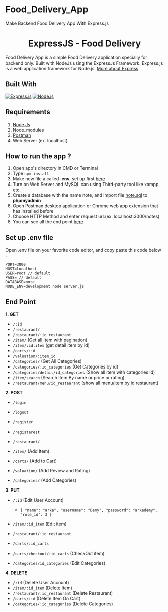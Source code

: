 # Food_Delivery_App
 Make Backend Food Delivery App With Express.js 
 <h1 align="center">ExpressJS - Food Delivery</h1>



Food Delivery App is a simple Food Delivery application specially for backend only. Built with NodeJs using the ExpressJs Framework.
Express.js is a web application framework for Node.js. [More about Express](https://en.wikipedia.org/wiki/Express.js)
## Built With
[![Express.js](https://img.shields.io/badge/Express.js-4.x-orange.svg?style=rounded-square)](https://expressjs.com/en/starter/installing.html)
[![Node.js](https://img.shields.io/badge/Node.js-v.10.16-green.svg?style=rounded-square)](https://nodejs.org/)

## Requirements
1. <a href="https://nodejs.org/en/download/">Node Js</a>
2. Node_modules
3. <a href="https://www.getpostman.com/">Postman</a>
4. Web Server (ex. localhost)

## How to run the app ?
1. Open app's directory in CMD or Terminal
2. Type `npm install`
3. Make new file a called **.env**, set up first [here](#set-up-env-file)
4. Turn on Web Server and MySQL can using Third-party tool like xampp, etc.
5. Create a database with the name note, and Import file [note.sql](note.sql) to **phpmyadmin**
6. Open Postman desktop application or Chrome web app extension that has installed before
7. Choose HTTP Method and enter request url.(ex. localhost:3000/notes)
8. You can see all the end point [here](#end-point)

## Set up .env file
Open .env file on your favorite code editor, and copy paste this code below :
```
PORT=3000
HOST=localhost
USER=root // default
PASS= // default
DATABASE=note
NODE_ENV=development node server.js
```

## End Point
**1. GET**
* `/:id`
* `/restaurant/`
* `/restaurant/:id_restaurant`
* `/item/` (Get all Item with pagination)
* `/item/:id:item` (get detail item by id)
* `/carts/:id` 
* `/valuation/:item_id`
* `/categories/` (Get All Categories)
* `/categories/:id_categories` (Get Categories by id)
* `/categories/detail/id_categories` (Show all item with categories id)
* `/item/search` (Search Item By name or price or rating)
* `/restaurant/menu/id_restaurant` (show all menu/item by id restaurant)



**2. POST**
* `/login`

* `/logout`

* `/register`

* `/registerest`

* `/restaurant/`

*  `/item/` (Add Item)

* `/carts/` (Add to Cart)

* `/valuation/` (Add Review and Rating)

* `/categories/` (Add Categories)


**3. PUT**
* `/:id` (Edit User Account)
  * ``` { "name": "arka", "username": "Demy", "password": "arkademy", "role_id": 3 } ```

* `/item/:id_item` (Edit item)
    
* `/restaurant/:id_restaurant`

* `/carts/:id_carts`

* `/carts/checkout/:id_carts` (CheckOut item)

* `/categories/id_categories` (Edit Categories)

 


**4. DELETE**
* `/:id` (Delete User Account)
* `/item/:id_item` (Delete Item)
* `/restaurant/:id_restaurant` (Delete Restaurant)
* `/carts/:id` (Delete Item On Cart)
* `/categories/:id_categories` (Delete Categories)
